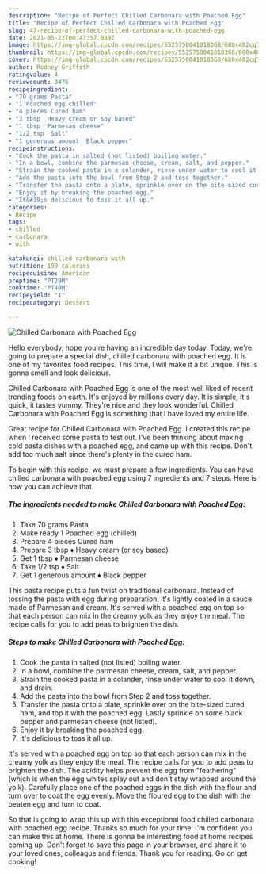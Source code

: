 ```yaml
---
description: "Recipe of Perfect Chilled Carbonara with Poached Egg"
title: "Recipe of Perfect Chilled Carbonara with Poached Egg"
slug: 47-recipe-of-perfect-chilled-carbonara-with-poached-egg
date: 2021-05-22T00:47:57.089Z
image: https://img-global.cpcdn.com/recipes/5525750041018368/680x482cq70/chilled-carbonara-with-poached-egg-recipe-main-photo.jpg
thumbnail: https://img-global.cpcdn.com/recipes/5525750041018368/680x482cq70/chilled-carbonara-with-poached-egg-recipe-main-photo.jpg
cover: https://img-global.cpcdn.com/recipes/5525750041018368/680x482cq70/chilled-carbonara-with-poached-egg-recipe-main-photo.jpg
author: Rodney Griffith
ratingvalue: 4
reviewcount: 3476
recipeingredient:
- "70 grams Pasta"
- "1 Poached egg chilled"
- "4 pieces Cured ham"
- "3 tbsp  Heavy cream or soy based"
- "1 tbsp  Parmesan cheese"
- "1/2 tsp  Salt"
- "1 generous amount  Black pepper"
recipeinstructions:
- "Cook the pasta in salted (not listed) boiling water."
- "In a bowl, combine the parmesan cheese, cream, salt, and pepper."
- "Strain the cooked pasta in a colander, rinse under water to cool it down, and drain."
- "Add the pasta into the bowl from Step 2 and toss together."
- "Transfer the pasta onto a plate, sprinkle over on the bite-sized cured ham, and top it with the poached egg. Lastly sprinkle on some black pepper and parmesan cheese (not listed)."
- "Enjoy it by breaking the poached egg."
- "It&#39;s delicious to toss it all up."
categories:
- Recipe
tags:
- chilled
- carbonara
- with

katakunci: chilled carbonara with 
nutrition: 199 calories
recipecuisine: American
preptime: "PT29M"
cooktime: "PT40M"
recipeyield: "1"
recipecategory: Dessert

---
```



![Chilled Carbonara with Poached Egg](https://img-global.cpcdn.com/recipes/5525750041018368/680x482cq70/chilled-carbonara-with-poached-egg-recipe-main-photo.jpg)

Hello everybody, hope you're having an incredible day today. Today, we're going to prepare a special dish, chilled carbonara with poached egg. It is one of my favorites food recipes. This time, I will make it a bit unique. This is gonna smell and look delicious.

Chilled Carbonara with Poached Egg is one of the most well liked of recent trending foods on earth. It's enjoyed by millions every day. It is simple, it's quick, it tastes yummy. They're nice and they look wonderful. Chilled Carbonara with Poached Egg is something that I have loved my entire life.

Great recipe for Chilled Carbonara with Poached Egg. I created this recipe when I received some pasta to test out. I&#39;ve been thinking about making cold pasta dishes with a poached egg, and came up with this recipe. Don&#39;t add too much salt since there&#39;s plenty in the cured ham.


To begin with this recipe, we must prepare a few ingredients. You can have chilled carbonara with poached egg using 7 ingredients and 7 steps. Here is how you can achieve that.

<!--inarticleads1-->

##### The ingredients needed to make Chilled Carbonara with Poached Egg:

1. Take 70 grams Pasta
1. Make ready 1 Poached egg (chilled)
1. Prepare 4 pieces Cured ham
1. Prepare 3 tbsp ♦ Heavy cream (or soy based)
1. Get 1 tbsp ♦ Parmesan cheese
1. Take 1/2 tsp ♦ Salt
1. Get 1 generous amount ♦ Black pepper


This pasta recipe puts a fun twist on traditional carbonara. Instead of tossing the pasta with egg during preparation, it&#39;s lightly coated in a sauce made of Parmesan and cream. It&#39;s served with a poached egg on top so that each person can mix in the creamy yolk as they enjoy the meal. The recipe calls for you to add peas to brighten the dish. 

<!--inarticleads2-->

##### Steps to make Chilled Carbonara with Poached Egg:

1. Cook the pasta in salted (not listed) boiling water.
1. In a bowl, combine the parmesan cheese, cream, salt, and pepper.
1. Strain the cooked pasta in a colander, rinse under water to cool it down, and drain.
1. Add the pasta into the bowl from Step 2 and toss together.
1. Transfer the pasta onto a plate, sprinkle over on the bite-sized cured ham, and top it with the poached egg. Lastly sprinkle on some black pepper and parmesan cheese (not listed).
1. Enjoy it by breaking the poached egg.
1. It&#39;s delicious to toss it all up.


It&#39;s served with a poached egg on top so that each person can mix in the creamy yolk as they enjoy the meal. The recipe calls for you to add peas to brighten the dish. The acidity helps prevent the egg from &#34;feathering&#34; (which is when the egg whites splay out and don&#39;t stay wrapped around the yolk). Carefully place one of the poached eggs in the dish with the flour and turn over to coat the egg evenly. Move the floured egg to the dish with the beaten egg and turn to coat. 

So that is going to wrap this up with this exceptional food chilled carbonara with poached egg recipe. Thanks so much for your time. I'm confident you can make this at home. There is gonna be interesting food at home recipes coming up. Don't forget to save this page in your browser, and share it to your loved ones, colleague and friends. Thank you for reading. Go on get cooking!
